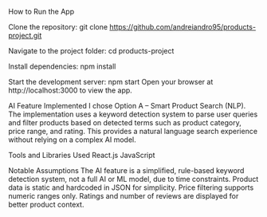 How to Run the App

Clone the repository:
  git clone https://github.com/andreiandro95/products-project.git

Navigate to the project folder:
  cd products-project

Install dependencies:
  npm install

Start the development server:
    npm start
    Open your browser at http://localhost:3000 to view the app.

AI Feature Implemented
  I chose Option A – Smart Product Search (NLP).
  The implementation uses a keyword detection system to parse user queries and filter products based on detected terms such as product category, price range, and rating. This provides a natural language search   experience without relying on a complex AI model.

Tools and Libraries Used
    React.js 
    JavaScript 

Notable Assumptions
    The AI feature is a simplified, rule-based keyword detection system, not a full AI or ML model, due to time constraints.
    Product data is static and hardcoded in JSON for simplicity.
    Price filtering supports numeric ranges only.
    Ratings and number of reviews are displayed for better product context.
